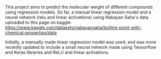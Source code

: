 This project aims to predict the molecular weight of different compounds using regression models. So far, a manual linear regression model and a neural network (relu and linear activations) using Nabayan Saha's
data uploaded to this page on kaggle: https://www.kaggle.com/datasets/nabayansaha/boiling-point-with-chemical-properties/data

Initially, a manually made linear regression model was used, and was more recently updated to include a small neural network made using Tensorflow and Keras libraries and ReLU and linear activations.
